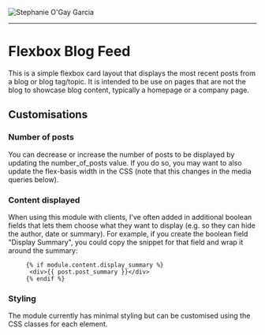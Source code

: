 ![Stephanie O'Gay Garcia](https://www.stephanieogaygarcia.com/hubfs/Logos/StephanieOGayGarcia-PoppinsLogo-1.png "Stephanie O'Gay Garcia")

---

# Flexbox Blog Feed

This is a simple flexbox card layout that displays the most recent posts from a blog or blog tag/topic. It is intended to be use on pages that are not the blog to showcase blog content, typically a homepage or a company page. 

## Customisations

### Number of posts
You can decrease or increase the number of posts to be displayed by updating the number_of_posts value. If you do so, you may want to also update the flex-basis width in the CSS (note that this changes in the media queries below).

### Content displayed
When using this module with clients, I've often added in additional boolean fields that lets them choose what they want to display (e.g. so they can hide the author, date or summary). For example, if you create the boolean field "Display Summary", you could copy the snippet for that field and wrap it around the summary: 

         {% if module.content.display_summary %}
          <div>{{ post.post_summary }}</div>
         {% endif %}  

### Styling
The module currently has minimal styling but can be customised using the CSS classes for each element.  
